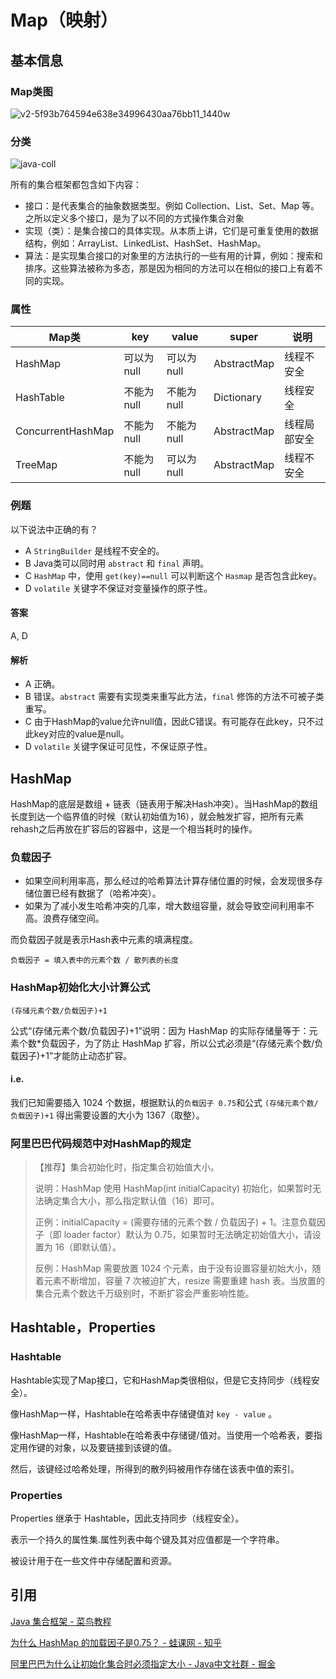 # Map（映射）



## 基本信息

### Map类图

![v2-5f93b764594e638e34996430aa76bb11_1440w](https://image-hosting.jellyfishmix.com/20200629202445.jpg)

### 分类

![java-coll](https://image-hosting.jellyfishmix.com/20200629204353.png)

所有的集合框架都包含如下内容：

- 接口：是代表集合的抽象数据类型。例如 Collection、List、Set、Map 等。之所以定义多个接口，是为了以不同的方式操作集合对象
- 实现（类）：是集合接口的具体实现。从本质上讲，它们是可重复使用的数据结构，例如：ArrayList、LinkedList、HashSet、HashMap。
- 算法：是实现集合接口的对象里的方法执行的一些有用的计算，例如：搜索和排序。这些算法被称为多态，那是因为相同的方法可以在相似的接口上有着不同的实现。

### 属性

| Map类             | key        | value      | super       | 说明         |
| ----------------- | ---------- | ---------- | ----------- | ------------ |
| HashMap           | 可以为null | 可以为null | AbstractMap | 线程不安全   |
| HashTable         | 不能为null | 不能为null | Dictionary  | 线程安全     |
| ConcurrentHashMap | 不能为null | 不能为null | AbstractMap | 线程局部安全 |
| TreeMap           | 不能为null | 可以为null | AbstractMap | 线程不安全   |

### 例题

以下说法中正确的有？

- A `StringBuilder` 是线程不安全的。
- B Java类可以同时用 `abstract` 和 `final` 声明。
- C `HashMap` 中，使用 `get(key)==null` 可以判断这个 `Hasmap` 是否包含此key。
- D `volatile` 关键字不保证对变量操作的原子性。

#### 答案

A, D

#### 解析

- A 正确。
- B 错误。`abstract` 需要有实现类来重写此方法，`final` 修饰的方法不可被子类重写。
- C 由于HashMap的value允许null值，因此C错误。有可能存在此key，只不过此key对应的value是null。
- D `volatile` 关键字保证可见性，不保证原子性。



## HashMap

HashMap的底层是数组 + 链表（链表用于解决Hash冲突）。当HashMap的数组长度到达一个临界值的时候（默认初始值为16），就会触发扩容，把所有元素rehash之后再放在扩容后的容器中，这是一个相当耗时的操作。

### 负载因子

- 如果空间利用率高，那么经过的哈希算法计算存储位置的时候，会发现很多存储位置已经有数据了（哈希冲突）。
- 如果为了减小发生哈希冲突的几率，增大数组容量，就会导致空间利用率不高。浪费存储空间。

而负载因子就是表示Hash表中元素的填满程度。

```
负载因子 = 填入表中的元素个数 / 散列表的长度
```

### HashMap初始化大小计算公式
`(存储元素个数/负载因子)+1`

公式“(存储元素个数/负载因子)+1”说明：因为 HashMap 的实际存储量等于：元素个数*负载因子，为了防止 HashMap 扩容，所以公式必须是“(存储元素个数/负载因子)+1”才能防止动态扩容。

#### i.e.

我们已知需要插入 1024 个数据，根据默认的`负载因子 0.75`和公式 `(存储元素个数/负载因子)+1` 得出需要设置的大小为 1367（取整）。

### 阿里巴巴代码规范中对HashMap的规定

> 【推荐】集合初始化时，指定集合初始值大小。
>
> 说明：HashMap 使用 HashMap(int initialCapacity) 初始化，如果暂时无法确定集合大小，那么指定默认值（16）即可。
>
> 正例：initialCapacity = (需要存储的元素个数 / 负载因子) + 1。注意负载因子（即 loader factor）默认为 0.75，如果暂时无法确定初始值大小，请设置为 16（即默认值）。
>
> 反例：HashMap 需要放置 1024 个元素，由于没有设置容量初始大小，随着元素不断增加，容量 7 次被迫扩大，resize 需要重建 hash 表。当放置的集合元素个数达千万级别时，不断扩容会严重影响性能。



## Hashtable，Properties

### Hashtable

Hashtable实现了Map接口，它和HashMap类很相似，但是它支持同步（线程安全）。

像HashMap一样，Hashtable在哈希表中存储键值对 `key - value` 。

像HashMap一样，Hashtable在哈希表中存储键/值对。当使用一个哈希表，要指定用作键的对象，以及要链接到该键的值。

然后，该键经过哈希处理，所得到的散列码被用作存储在该表中值的索引。

### Properties

Properties 继承于 Hashtable，因此支持同步（线程安全）。

表示一个持久的属性集.属性列表中每个键及其对应值都是一个字符串。

被设计用于在一些文件中存储配置和资源。



## 引用

[Java 集合框架 - 菜鸟教程](https://www.runoob.com/java/java-collections.html)

[为什么 HashMap 的加载因子是0.75？ - 蛙课网 - 知乎](https://zhuanlan.zhihu.com/p/149687607)

[阿里巴巴为什么让初始化集合时必须指定大小 - Java中文社群 - 掘金](https://juejin.im/post/5ed06d38f265da770678d0b3)
